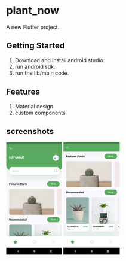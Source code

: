 # plant_now

A new Flutter project.

## Getting Started

1. Download and install android studio.
2. run android sdk.
3. run the lib/main code.

## Features

1. Material design
2. custom components

## screenshots

<img src="Screenshot/Screenshot_1.png" height="300" >
<img src="Screenshot/Screenshot_2.png" height="300" >
